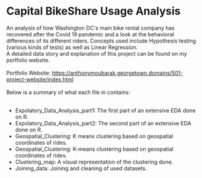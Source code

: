 # Capital BikeShare Usage Analysis
An analysis of how Washington DC's main bike rental company has recovered after the Covid 19 pandemic and a look at the behavioral differences of its different riders. Concepts used include Hypothesis testing (various kinds of tests) as well as Linear Regression. <br> 
A detailed data story and explanation of this project can be found on my portfolio website.
<br><br>
Portfolio Website: https://anthonymoubarak.georgetown.domains/501-project-website/index.html
<br><br>
Below is a summary of what each file in contains: <br><br>
 
* Expolatory_Data_Analysis_part1: The first part of an extensive EDA done on R. <br> 
* Expolatory_Data_Analysis_part2: The second part of an extensive EDA done on R. <br>
* Geospatial_Clustering: K means clustering based on geospatial coordinates of rides. <br>
* Geospatial_Clustering: K-means clustering based on geospatial coordinates of rides. <br>
* Clustering_map: A visual representation of the clustering done. <br>
* Joining_data: Joining and cleaning of used datasets. <br>

